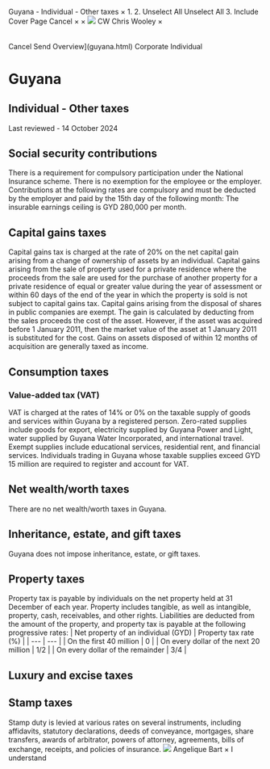 Guyana - Individual - Other taxes
×
1.
2.
Unselect All
Unselect All
3.
Include Cover Page
Cancel
×
×
![](-/media/world-wide-tax-summaries/attachments/global---chris-wooley.ashx%3Frev=ac5e5f3223b34096b1afc2a6009c7320&revision=ac5e5f32-23b3-4096-b1af-c2a6009c7320&hash=859B7ADC84DC2CBEC9760E9E6EE7DE6D0A8BFCDF)
CW
Chris Wooley
×
######
Cancel
Send
Overview](guyana.html)
Corporate
Individual
# Guyana
## Individual - Other taxes
Last reviewed - 14 October 2024
## Social security contributions
There is a requirement for compulsory participation under the National Insurance scheme. There is no exemption for the employee or the employer.
Contributions at the following rates are compulsory and must be deducted by the employer and paid by the 15th day of the following month:
The insurable earnings ceiling is GYD 280,000 per month.
## Capital gains taxes
Capital gains tax is charged at the rate of 20% on the net capital gain arising from a change of ownership of assets by an individual. Capital gains arising from the sale of property used for a private residence where the proceeds from the sale are used for the purchase of another property for a private residence of equal or greater value during the year of assessment or within 60 days of the end of the year in which the property is sold is not subject to capital gains tax. Capital gains arising from the disposal of shares in public companies are exempt.
The gain is calculated by deducting from the sales proceeds the cost of the asset. However, if the asset was acquired before 1 January 2011, then the market value of the asset at 1 January 2011 is substituted for the cost. Gains on assets disposed of within 12 months of acquisition are generally taxed as income.
## Consumption taxes
### Value-added tax (VAT)
VAT is charged at the rates of 14% or 0% on the taxable supply of goods and services within Guyana by a registered person.
Zero-rated supplies include goods for export, electricity supplied by Guyana Power and Light, water supplied by Guyana Water Incorporated, and international travel. Exempt supplies include educational services, residential rent, and financial services.
Individuals trading in Guyana whose taxable supplies exceed GYD 15 million are required to register and account for VAT.
## Net wealth/worth taxes
There are no net wealth/worth taxes in Guyana.
## Inheritance, estate, and gift taxes
Guyana does not impose inheritance, estate, or gift taxes.
## Property taxes
Property tax is payable by individuals on the net property held at 31 December of each year.
Property includes tangible, as well as intangible, property, cash, receivables, and other rights. Liabilities are deducted from the amount of the property, and property tax is payable at the following progressive rates:
| Net property of an individual (GYD) | Property tax rate (%) |
| --- | --- |
| On the first 40 million | 0 |
| On every dollar of the next 20 million | 1/2 |
| On every dollar of the remainder | 3/4 |
## Luxury and excise taxes
## Stamp taxes
Stamp duty is levied at various rates on several instruments, including affidavits, statutory declarations, deeds of conveyance, mortgages, share transfers, awards of arbitrator, powers of attorney, agreements, bills of exchange, receipts, and policies of insurance.
![](-/media/world-wide-tax-summaries/attachments/guyana---angelique_bart.ashx%3Frev=31401a42c35d4906938adc1f5df1c137&revision=31401a42-c35d-4906-938a-dc1f5df1c137&hash=ED6D08816473ED465A564DCBB8DAA63C99CAC586)
Angelique Bart
×
I understand